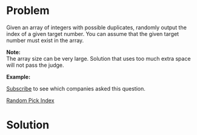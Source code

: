 
# Problem

Given an array of integers with possible duplicates, randomly output the index
of a given target number. You can assume that the given target number must
exist in the array.

**Note:**  
The array size can be very large. Solution that uses too much extra space will
not pass the judge.

**Example:**

[Subscribe](/subscribe/) to see which companies asked this question.



[Random Pick Index](https://leetcode.com/problems/random-pick-index)

# Solution



